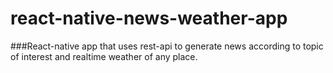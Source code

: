 # react-native-news-weather-app

###React-native app that uses rest-api to generate news according to topic of interest and realtime weather of any place.

